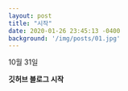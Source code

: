 ```yaml
---
layout: post
title: "시작"
date: 2020-01-26 23:45:13 -0400
background: '/img/posts/01.jpg'
---
```



10월 31일

__깃허브 블로그 시작__